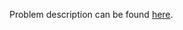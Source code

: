 Problem description can be found [here](https://www.hackerrank.com/challenges/py-check-subset/problem).